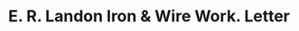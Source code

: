 ---
doi: 10.7916/D8DB9CWT
date_other: '1914'
date_other_textual: '1914'
form: correspondence
genre:
- Letters (correspondence)
name:
- E. R. Landon Iron & Wire Work
object_in_context_url: https://biggert.cul.columbia.edu/items/view/ave_biggert_00179
subject_hierarchical_geographic:
- Chicago, Illinois, United States
subject_name:
- E. R. Landon Iron & Wire Work
title: E. R. Landon Iron & Wire Work. Letter
sort_title: E. R. Landon Iron & Wire Work. Letter
call_number: ave_biggert_00179
coordinates:
- 41.83694444444445,-87.68472222222222
pid: ave_biggert_00179
identifiers: ave_biggert_00179
canvas_id: ldpd:395454
permalink: "/items/ave_biggert_00179/"
layout: iiif-image-page
---